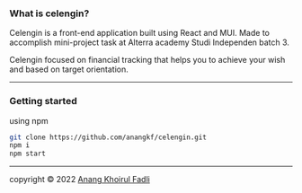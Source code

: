 ### What is celengin?

Celengin is a front-end application built using React and MUI.  Made  to accomplish mini-project task at Alterra academy Studi Independen batch 3.

Celengin focused on financial tracking that helps you to achieve your wish and based on target orientation. 

---
### Getting started

using npm
```bash
git clone https://github.com/anangkf/celengin.git
npm i
npm start
```

---
copyright © 2022 [Anang Khoirul Fadli](https://github.com/anangkf)